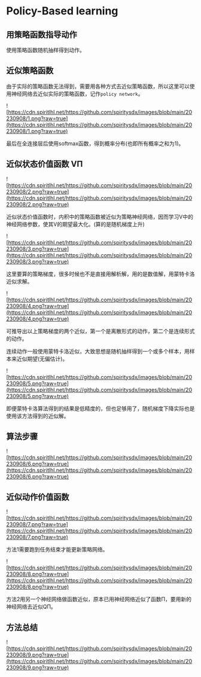# Policy-Based learning


## 用策略函数指导动作

使用策略函数随机抽样得到动作。

## 近似策略函数

由于实际的策略函数无法得到，需要用各种方式去近似策略函数，所以这里可以使用神经网络去近似实际的策略函数，记作```policy network```。

![https://cdn.spiritlhl.net/https://github.com/spiritysdx/images/blob/main/20230908/1.png?raw=true](https://cdn.spiritlhl.net/https://github.com/spiritysdx/images/blob/main/20230908/1.png?raw=true)

最后在全连接层后使用softmax函数，得到概率分布(也即所有概率之和为1)。

## 近似状态价值函数 VΠ

![https://cdn.spiritlhl.net/https://github.com/spiritysdx/images/blob/main/20230908/2.png?raw=true](https://cdn.spiritlhl.net/https://github.com/spiritysdx/images/blob/main/20230908/2.png?raw=true)

近似状态价值函数时，内积中的策略函数被近似为策略神经网络，因而学习V中的神经网络参数，使其V的期望最大化。(算的是随机梯度上升)

![https://cdn.spiritlhl.net/https://github.com/spiritysdx/images/blob/main/20230908/3.png?raw=true](https://cdn.spiritlhl.net/https://github.com/spiritysdx/images/blob/main/20230908/3.png?raw=true)

这里要算的策略梯度，很多时候也不是直接用解析解，用的是数值解，用蒙特卡洛近似求解。

![https://cdn.spiritlhl.net/https://github.com/spiritysdx/images/blob/main/20230908/4.png?raw=true](https://cdn.spiritlhl.net/https://github.com/spiritysdx/images/blob/main/20230908/4.png?raw=true)

可推导出以上策略梯度的两个近似，第一个是离散形式的动作，第二个是连续形式的动作。

连续动作一般使用蒙特卡洛近似，大致思想是随机抽样得到一个或多个样本，用样本来近似期望(无偏估计)。

![https://cdn.spiritlhl.net/https://github.com/spiritysdx/images/blob/main/20230908/5.png?raw=true](https://cdn.spiritlhl.net/https://github.com/spiritysdx/images/blob/main/20230908/5.png?raw=true)

即便蒙特卡洛算法得到的结果是低精度的，但也足够用了，随机梯度下降实际也是使用该方法得到的近似解。

## 算法步骤

![https://cdn.spiritlhl.net/https://github.com/spiritysdx/images/blob/main/20230908/6.png?raw=true](https://cdn.spiritlhl.net/https://github.com/spiritysdx/images/blob/main/20230908/6.png?raw=true)

## 近似动作价值函数

![https://cdn.spiritlhl.net/https://github.com/spiritysdx/images/blob/main/20230908/7.png?raw=true](https://cdn.spiritlhl.net/https://github.com/spiritysdx/images/blob/main/20230908/7.png?raw=true)

方法1需要跑到任务结束才能更新策略网络。

![https://cdn.spiritlhl.net/https://github.com/spiritysdx/images/blob/main/20230908/8.png?raw=true](https://cdn.spiritlhl.net/https://github.com/spiritysdx/images/blob/main/20230908/8.png?raw=true)

方法2用另一个神经网络做函数近似，原本已用神经网络近似了函数Π，要用新的神经网络去近似QΠ。

## 方法总结

![https://cdn.spiritlhl.net/https://github.com/spiritysdx/images/blob/main/20230908/9.png?raw=true](https://cdn.spiritlhl.net/https://github.com/spiritysdx/images/blob/main/20230908/9.png?raw=true)
